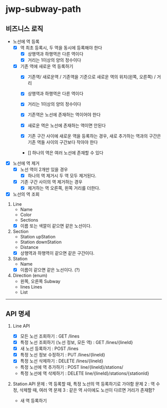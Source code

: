 # jwp-subway-path

## 비즈니스 로직
- 노선에 역 등록
  - [x] 역 최초 등록시, 두 역을 동시에 등록해야 한다
    - [x] 상행역과 하행역은 다른 역이다
    - [x] 거리는 1이상의 양의 정수이다
  - [x] 기존 역에 새로운 역 등록하기
    - [x] 기존역/ 새로운역 / 기존역을 기준으로 새로운 역의 위치(왼쪽, 오른쪽) / 거리
    - [x] 상행역과 하행역은 다른 역이다
    - [x] 거리는 1이상의 양의 정수이다
    
    - [x] 기존역은 노선에 존재하는 역이어야 한다
    - [x] 새로운 역은 노선에 존재하는 역이면 안된다
    - [x] 기존 구간 사이에 새로운 역을 등록하는 경우, 새로 추가하는 역과의 구간은 기존 역들 사이의 구간보다 작아야 한다
    - [] 하나의 역은 여러 노선에 존재할 수 있다
  
- [x] 노선에 역 제거
  - [x] 노선 역이 2개만 있을 경우
    - [x] 하나의 역 제거시 두 역 모두 제거된다.
  - [x] 기존 구간 사이의 역 제거하는 경우
    - [x] 제거하는 역 오른쪽, 왼쪽 거리를 더한다.
  
- [x] 노선의 역 조회

1. Line
   - Name
   - Color
   - Sections
   - [x] 이름 또는 색깔이 같으면 같은 노선이다. 
2. Section
   - Station upStation
   - Station downStation
   - Distance
   - [x] 상행역과 하행역이 같으면 같은 구간이다.
3. Station
   - Name
   - [x] 이름이 같으면 같은 노선이다. (?)

4. Direction (enum)
   - 왼쪽, 오른쪽
Subway
    - lines
Lines
    - List<Line>

---
## API 명세
1. Line API
   - [x] 모든 노선 조회하기 : GET /lines                
   - [x] 특정 노선 조회하기 (노선 정보, 모든 역) : GET /lines/{lineId}       
   - [x] 새 노선 등록하기 : POST /lines               
   - [x] 특정 노선 정보 수정하기 : PUT /lines/{lineId}      
   - [x] 특정 노선 삭제하기 : DELETE /lines/{lineId}    
    
   - 특정 노선에 역 추가하기 : POST line/{lineId}/stations/
   - 특정 노선에 역 삭제하기 : DELETE  line/{lineId}/stations/{stationId}

2. Station API
   문제 : 역 등록할 때, 특정 노선의 역 등록하기로 가야함
   문제 2 : 역 수정, 삭제할 때, 여러 역
   문제 3 : 같은 역 사이에도 노선이 다르면 거리가 존재함?
      - 새 역 등록하기
